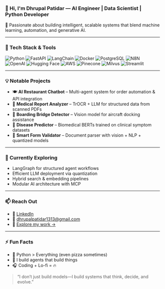 ### 👋 Hi, I'm Dhrupal Patidar — AI Engineer | Data Scientist | Python Developer

🚀 Passionate about building intelligent, scalable systems that blend machine learning, automation, and generative AI.

---

### 🧰 Tech Stack & Tools

![Python](https://img.shields.io/badge/Python-3776AB?style=for-the-badge&logo=python&logoColor=white)
![FastAPI](https://img.shields.io/badge/FastAPI-009688?style=for-the-badge&logo=fastapi&logoColor=white)
![LangChain](https://img.shields.io/badge/LangChain-000000?style=for-the-badge&logo=LangChain&logoColor=white)
![Docker](https://img.shields.io/badge/Docker-2496ED?style=for-the-badge&logo=docker&logoColor=white)
![PostgreSQL](https://img.shields.io/badge/PostgreSQL-336791?style=for-the-badge&logo=postgresql&logoColor=white)
![N8N](https://img.shields.io/badge/n8n-ef5c55?style=for-the-badge&logo=n8n&logoColor=white)
![OpenAI](https://img.shields.io/badge/OpenAI-412991?style=for-the-badge&logo=openai&logoColor=white)
![Hugging Face](https://img.shields.io/badge/HuggingFace-FFD21F?style=for-the-badge&logo=huggingface&logoColor=black)
![AWS](https://img.shields.io/badge/AWS-232F3E?style=for-the-badge&logo=amazonaws&logoColor=white)
![Pinecone](https://img.shields.io/badge/Pinecone-02A698?style=for-the-badge&logo=pinecone&logoColor=white)
![Milvus](https://img.shields.io/badge/Milvus-00A3E0?style=for-the-badge&logo=milvus&logoColor=white)
![Streamlit](https://img.shields.io/badge/Streamlit-FF4B4B?style=for-the-badge&logo=streamlit&logoColor=white)

---

### 💡 Notable Projects
- 🍽️ **AI Restaurant Chatbot** – Multi-agent system for order automation & API integration  
- 🧾 **Medical Report Analyzer** – TrOCR + LLM for structured data from scanned PDFs  
- 🛫 **Boarding Bridge Detector** – Vision model for aircraft docking assistance  
- 🧠 **Disease Predictor** – Biomedical BERTs trained on clinical symptom datasets  
- 📄 **Smart Form Validator** – Document parser with vision + NLP + quantized models

---

### 🔭 Currently Exploring
- LangGraph for structured agent workflows  
- Efficient LLM deployment via quantization  
- Hybrid search & embedding pipelines  
- Modular AI architecture with MCP

---

### 📫 Reach Out
- 💼 [LinkedIn](https://www.linkedin.com/in/dhrupalpatidar/)
- 💌 dhrupalpatidar1313@gmail.com
- 📂 [Explore my work →](https://github.com/dhrupalpatidar1313)

---

### ⚡ Fun Facts
- 🐍 Python > Everything (even pizza sometimes)
- 🤖 I build agents that build things
- 🎧 Coding + Lo-fi = 🔥

> “I don’t just build models—I build systems that think, decide, and evolve.”



<!---
dhrupalpatidar1313/dhrupalpatidar1313 is a ✨ special ✨ repository because its `README.md` (this file) appears on your GitHub profile.
You can click the Preview link to take a look at your changes.
--->
